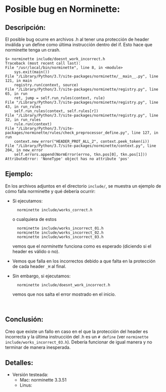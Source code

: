 # Posible bug en Norminette:

## Descripción:

El posible bug ocurre en archivos .h al tener una protección de header inválida y un define como última instrucción dentro del if. Esto hace que norminette tenga un crash.

	$> norminette include/doesnt_work_incorrect.h
	Traceback (most recent call last):
	File "/usr/local/bin/norminette", line 8, in <module>
		sys.exit(main())
	File "/Library/Python/3.7/site-packages/norminette/__main__.py", line 121, in main
		registry.run(context, source)
	File "/Library/Python/3.7/site-packages/norminette/registry.py", line 65, in run
		ret, jump = self.run_rules(context, rule)
	File "/Library/Python/3.7/site-packages/norminette/registry.py", line 43, in run_rules
		self.run_rules(context, self.rules[r])
	File "/Library/Python/3.7/site-packages/norminette/registry.py", line 32, in run_rules
		rule.run(context)
	File "/Library/Python/3.7/site-packages/norminette/rules/check_preprocessor_define.py", line 127, in run
		context.new_error("HEADER_PROT_ALL_2", context.peek_token(i))
	File "/Library/Python/3.7/site-packages/norminette/context.py", line 204, in new_error
		self.errors.append(NormError(errno, tkn.pos[0], tkn.pos[1]))
	AttributeError: 'NoneType' object has no attribute 'pos'

## Ejemplo:
En los archivos adjuntos en el directorio ``include/``, se muestra un ejemplo de cómo falla norminette y qué debería ocurrir:
- Si ejecutamos:

		norminette include/works_correct.h

	o cualquiera de estos

		norminette include/works_incorrect_01.h
		norminette include/works_incorrect_02.h
		norminette include/works_incorrect_03.h
	
	vemos que el *norminette* funciona como es esperado (diciendo si el header es válido o no).

- Vemos que falla en los incorrectos debido a que falta en la protección de cada header ``_H`` al final.

- Sin embargo, si ejecutamos:

		norminette include/doesnt_work_incorrect.h

	vemos que nos salta el error mostrado en el inicio.

<br>

## Conclusión:

Creo que existe un fallo en caso en el que la protección del header es incorrecta y la última instrucción del .h es un ``# define`` (ver ``norminette include/works_incorrect_03.h``). Debería funcionar de igual manera y no terminar de manera inesperada.

## Detalles:
- Versión testeada:
	- Mac: norminette 3.3.51
	- Linus: 